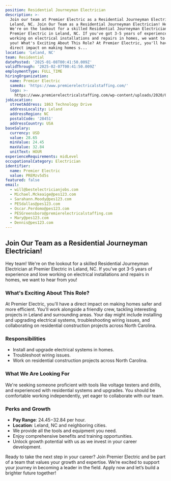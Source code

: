 ```yaml
---
position: Residential Journeyman Electrician
description: >-
  Join our team at Premier Electric as a Residential Journeyman Electrician in
  Leland, NC. Join Our Team as a Residential Journeyman Electrician! Hey team!
  We're on the lookout for a skilled Residential Journeyman Electrician at
  Premier Electric in Leland, NC. If you've got 3-5 years of experience and love
  working on electrical installations and repairs in homes, we want to hear from
  you! What's Exciting About This Role? At Premier Electric, you'll have a
  direct impact on making homes s...
location: 'Leland, NC'
team: Residential
datePosted: '2025-01-08T00:41:50.009Z'
validThrough: '2025-02-07T00:41:50.009Z'
employmentType: FULL_TIME
hiringOrganization:
  name: Premier Electric
  sameAs: 'https://www.premierelectricalstaffing.com/'
  logo: >-
    https://www.premierelectricalstaffing.com/wp-content/uploads/2020/05/Premier-Electrical-Staffing-logo.png
jobLocation:
  streetAddress: 1863 Technology Drive
  addressLocality: Leland
  addressRegion: NC
  postalCode: '28451'
  addressCountry: USA
baseSalary:
  currency: USD
  value: 28.65
  minValue: 24.45
  maxValue: 32.84
  unitText: HOUR
experienceRequirements: midLevel
occupationalCategory: Electrician
identifier:
  name: Premier Electric
  value: PREMzv5d5s
featured: false
email:
  - will@bestelectricianjobs.com
  - Michael.Mckeaige@pes123.com
  - Sarahann.Moody@pes123.com
  - PESdallas@pes123.com
  - Oscar.Perdomo@pes123.com
  - PESGreensboro@premierelectricalstaffing.com
  - Mary@pes123.com
  - Dennis@pes123.com
---
```




## Join Our Team as a Residential Journeyman Electrician!

Hey team! We're on the lookout for a skilled Residential Journeyman Electrician at Premier Electric in Leland, NC. If you've got 3-5 years of experience and love working on electrical installations and repairs in homes, we want to hear from you!

### What's Exciting About This Role?

At Premier Electric, you'll have a direct impact on making homes safer and more efficient. You'll work alongside a friendly crew, tackling interesting projects in Leland and surrounding areas. Your day might include installing and upgrading electrical systems, troubleshooting wiring issues, and collaborating on residential construction projects across North Carolina.

### Responsibilities

- Install and upgrade electrical systems in homes.
- Troubleshoot wiring issues.
- Work on residential construction projects across North Carolina.

### What We Are Looking For

We're seeking someone proficient with tools like voltage testers and drills, and experienced with residential systems and upgrades. You should be comfortable working independently, yet eager to collaborate with our team.

### Perks and Growth

- **Pay Range**: $24.45-$32.84 per hour.
- **Location**: Leland, NC and neighboring cities.
- We provide all the tools and equipment you need.
- Enjoy comprehensive benefits and training opportunities.
- Unlock growth potential with us as we invest in your career development.

Ready to take the next step in your career? Join Premier Electric and be part of a team that values your growth and expertise. We’re excited to support your journey in becoming a leader in the field. Apply now and let’s build a brighter future together!